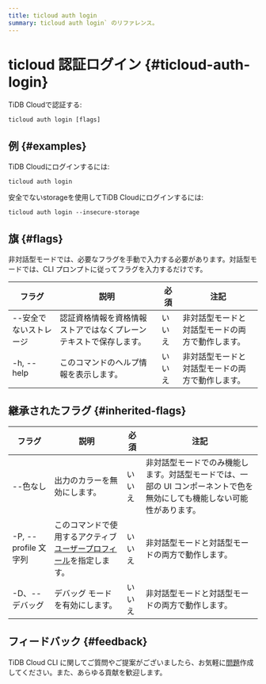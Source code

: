 ```yaml
---
title: ticloud auth login
summary: ticloud auth login` のリファレンス。
---
```


# ticloud 認証ログイン {#ticloud-auth-login}

TiDB Cloudで認証する:

```shell
ticloud auth login [flags]
```

## 例 {#examples}

TiDB Cloudにログインするには:

```shell
ticloud auth login
```

安全でないstorageを使用してTiDB Cloudにログインするには:

```shell
ticloud auth login --insecure-storage
```

## 旗 {#flags}

非対話型モードでは、必要なフラグを手動で入力する必要があります。対話型モードでは、CLI プロンプトに従ってフラグを入力するだけです。

| フラグ          | 説明                                | 必須  | 注記                       |
| ------------ | --------------------------------- | --- | ------------------------ |
| --安全でないストレージ | 認証資格情報を資格情報ストアではなくプレーンテキストで保存します。 | いいえ | 非対話型モードと対話型モードの両方で動作します。 |
| -h, --help   | このコマンドのヘルプ情報を表示します。               | いいえ | 非対話型モードと対話型モードの両方で動作します。 |

## 継承されたフラグ {#inherited-flags}

| フラグ               | 説明                                                                             | 必須  | 注記                                                             |
| ----------------- | ------------------------------------------------------------------------------ | --- | -------------------------------------------------------------- |
| --色なし             | 出力のカラーを無効にします。                                                                 | いいえ | 非対話型モードでのみ機能します。対話型モードでは、一部の UI コンポーネントで色を無効にしても機能しない可能性があります。 |
| -P, --profile 文字列 | このコマンドで使用するアクティブ[ユーザープロフィール](/tidb-cloud/cli-reference.md#user-profile)を指定します。 | いいえ | 非対話型モードと対話型モードの両方で動作します。                                       |
| -D、--デバッグ         | デバッグ モードを有効にします。                                                               | いいえ | 非対話型モードと対話型モードの両方で動作します。                                       |

## フィードバック {#feedback}

TiDB Cloud CLI に関してご質問やご提案がございましたら、お気軽に[問題](https://github.com/tidbcloud/tidbcloud-cli/issues/new/choose)作成してください。また、あらゆる貢献を歓迎します。
